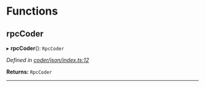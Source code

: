 

# Functions

<a id="rpccoder"></a>

##  rpcCoder

▸ **rpcCoder**(): `RpcCoder`

*Defined in [coder/json/index.ts:12](https://github.com/polkadot-js/api/blob/f8d9f1c/packages/rpc-provider/src/coder/json/index.ts#L12)*

**Returns:** `RpcCoder`

___

